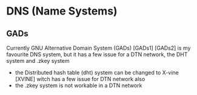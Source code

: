 # DNS (Name Systems)

## GADs

Currently GNU Alternative Domain System (GADs) \[GADs1\] \[GADs2\] is my favourite DNS system, but it has a few issue for a DTN network, the DHT system and .zkey system

-   the Distributed hash table (dht) system can be changed to X-vine \[XVINE\] witch has a few issue for DTN network also
-   the .zkey system is not workable in a DTN network
